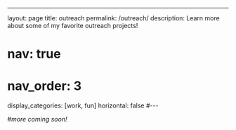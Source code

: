 ---
layout: page
title: outreach
permalink: /outreach/
description: Learn more about some of my favorite outreach projects!
# nav: true
# nav_order: 3
display_categories: [work, fun]
horizontal: false
#---

#*more coming soon!*